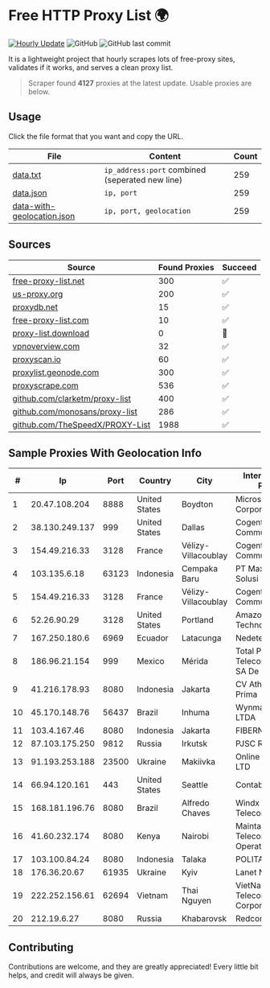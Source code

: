 
# Free HTTP Proxy List 🌍

[![Hourly Update](https://github.com/mertguvencli/http-proxy-list/actions/workflows/main.yml/badge.svg?branch=main)](https://github.com/mertguvencli/http-proxy-list/actions/workflows/main.yml)
![GitHub](https://img.shields.io/github/license/mertguvencli/http-proxy-list)
![GitHub last commit](https://img.shields.io/github/last-commit/mertguvencli/http-proxy-list)

It is a lightweight project that hourly scrapes lots of free-proxy sites, validates if it works, and serves a clean proxy list.


> Scraper found **4127** proxies at the latest update. Usable proxies are below.

## Usage

Click the file format that you want and copy the URL.


|File|Content|Count|
|----|-------|-----|
|[data.txt](https://raw.githubusercontent.com/mertguvencli/http-proxy-list/main/proxy-list/data.txt)|`ip_address:port` combined (seperated new line)|259|
|[data.json](https://raw.githubusercontent.com/mertguvencli/http-proxy-list/main/proxy-list/data.json)|`ip, port`|259|
|[data-with-geolocation.json](https://raw.githubusercontent.com/mertguvencli/http-proxy-list/main/proxy-list/data-with-geolocation.json)|`ip, port, geolocation`|259|

## Sources

|Source|Found Proxies|Succeed|
|------|-------------|-------|
|[free-proxy-list.net](https://free-proxy-list.net)|300|✅|
|[us-proxy.org](https://www.us-proxy.org)|200|✅|
|[proxydb.net](http://proxydb.net)|15|✅|
|[free-proxy-list.com](https://free-proxy-list.com/?page=&port=&type%5B%5D=http&type%5B%5D=https&up_time=0&search=Search)|10|✅|
|[proxy-list.download](https://www.proxy-list.download/HTTP)|0|🚫|
|[vpnoverview.com](https://vpnoverview.com/privacy/anonymous-browsing/free-proxy-servers)|32|✅|
|[proxyscan.io](https://www.proxyscan.io)|60|✅|
|[proxylist.geonode.com](https://proxylist.geonode.com/api/proxy-list?limit=300&page=1&sort_by=lastChecked&sort_type=desc&protocols=http,https)|300|✅|
|[proxyscrape.com](https://api.proxyscrape.com/v2/?request=displayproxies&protocol=http&timeout=10000&country=all&ssl=all&anonymity=all)|536|✅|
|[github.com/clarketm/proxy-list](https://raw.githubusercontent.com/clarketm/proxy-list/master/proxy-list-raw.txt)|400|✅|
|[github.com/monosans/proxy-list](https://raw.githubusercontent.com/monosans/proxy-list/main/proxies/http.txt)|286|✅|
|[github.com/TheSpeedX/PROXY-List](https://raw.githubusercontent.com/TheSpeedX/PROXY-List/master/http.txt)|1988|✅|


## Sample Proxies With Geolocation Info

|#|Ip|Port|Country|City|Internet Service Provider|
|-|--|----|-------|----|-------------------------|
|1|20.47.108.204|8888|United States|Boydton|Microsoft Corporation|
|2|38.130.249.137|999|United States|Dallas|Cogent Communications|
|3|154.49.216.33|3128|France|Vélizy-Villacoublay|Cogent Communications|
|4|103.135.6.18|63123|Indonesia|Cempaka Baru|PT Maxindo Mitra Solusi|
|5|154.49.216.33|3128|France|Vélizy-Villacoublay|Cogent Communications|
|6|52.26.90.29|3128|United States|Portland|Amazon Technologies Inc.|
|7|167.250.180.6|6969|Ecuador|Latacunga|Nedetel S.A|
|8|186.96.21.154|999|Mexico|Mérida|Total Play Telecomunicaciones SA De CV|
|9|41.216.178.93|8080|Indonesia|Jakarta|CV Atha Media Prima|
|10|45.170.148.76|56437|Brazil|Inhuma|Wynmax Telecom LTDA|
|11|103.4.167.46|8080|Indonesia|Jakarta|FIBERNET|
|12|87.103.175.250|9812|Russia|Irkutsk|PJSC Rostelecom|
|13|91.193.253.188|23500|Ukraine|Makiivka|Online Technologies LTD|
|14|66.94.120.161|443|United States|Seattle|Contabo Inc.|
|15|168.181.196.76|8080|Brazil|Alfredo Chaves|Windx TelecomunicaÔÔes|
|16|41.60.232.174|8080|Kenya|Nairobi|Maintainer Liquid Telecommunications Operations Limited|
|17|103.100.84.24|8080|Indonesia|Talaka|POLITANI Pangkep|
|18|176.36.20.67|61935|Ukraine|Kyiv|Lanet Network|
|19|222.252.156.61|62694|Vietnam|Thai Nguyen|VietNam Post and Telecom Corporation|
|20|212.19.6.27|8080|Russia|Khabarovsk|Redcom LIR|



## Contributing

Contributions are welcome, and they are greatly appreciated! Every
little bit helps, and credit will always be given.


